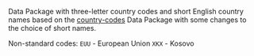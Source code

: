 Data Package with three-letter country codes and short
English country names based on the [country-codes](https://github.com/datasets/country-codes) Data Package with some
changes to the choice of short names.

Non-standard codes:
`EUU` - European Union
`XKX` - Kosovo
